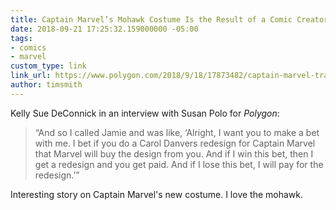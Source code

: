 ```yaml
---
title: Captain Marvel’s Mohawk Costume Is the Result of a Comic Creator’s Bet | Polygon
date: 2018-09-21 17:25:32.159000000 -05:00
tags:
- comics
- marvel
custom_type: link
link_url: https://www.polygon.com/2018/9/18/17873482/captain-marvel-trailer-costume-mohawk-kelly-sue-deconnick
author: timsmith
---
```


Kelly Sue DeConnick in an interview with Susan Polo for *Polygon*:

> “And so I called Jamie and was like, ‘Alright, I want you to make a bet with me. I bet if you do a Carol Danvers redesign for Captain Marvel that Marvel will buy the design from you. And if I win this bet, then I get a redesign and you get paid. And if I lose this bet, I will pay for the redesign.’”

Interesting story on Captain Marvel's new costume. I love the mohawk.
